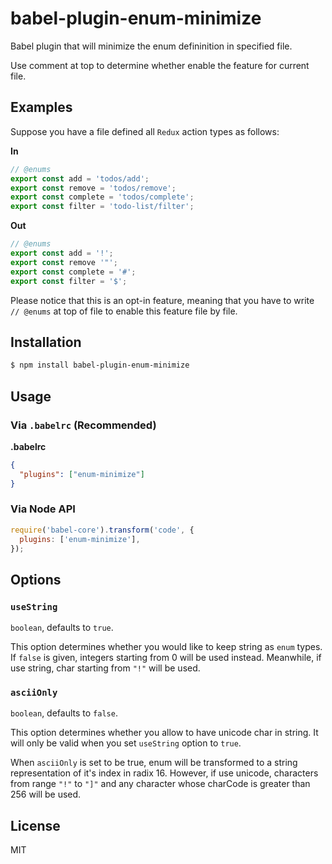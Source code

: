 # babel-plugin-enum-minimize

Babel plugin that will minimize the enum defininition in specified file.

Use comment at top to determine whether enable the feature for current file.

## Examples

Suppose you have a file defined all `Redux` action types as follows:

**In**

```javascript
// @enums
export const add = 'todos/add';
export const remove = 'todos/remove';
export const complete = 'todos/complete';
export const filter = 'todo-list/filter';
```

**Out**

```javascript
// @enums
export const add = '!';
export const remove '"';
export const complete = '#';
export const filter = '$';
```

Please notice that this is an opt-in feature, meaning that you have to write `// @enums` at top of
file to enable this feature file by file.

## Installation

```sh
$ npm install babel-plugin-enum-minimize
```

## Usage

### Via `.babelrc` (Recommended)

**.babelrc**

```json
{
  "plugins": ["enum-minimize"]
}
```

### Via Node API

```javascript
require('babel-core').transform('code', {
  plugins: ['enum-minimize'],
});
```

## Options

### `useString`

`boolean`, defaults to `true`.

This option determines whether you would like to keep string as `enum` types. If `false` is given,
integers starting from 0 will be used instead. Meanwhile, if use string, char starting from `"!"`
will be used.

### `asciiOnly`

`boolean`, defaults to `false`.

This option determines whether you allow to have unicode char in string. It will only be valid when
you set `useString` option to `true`.

When `asciiOnly` is set to be true, enum will be transformed to a string representation of it's
index in radix 16. However, if use unicode, characters from range `"!"` to `"]"` and any character
whose charCode is greater than 256 will be used.

## License

MIT